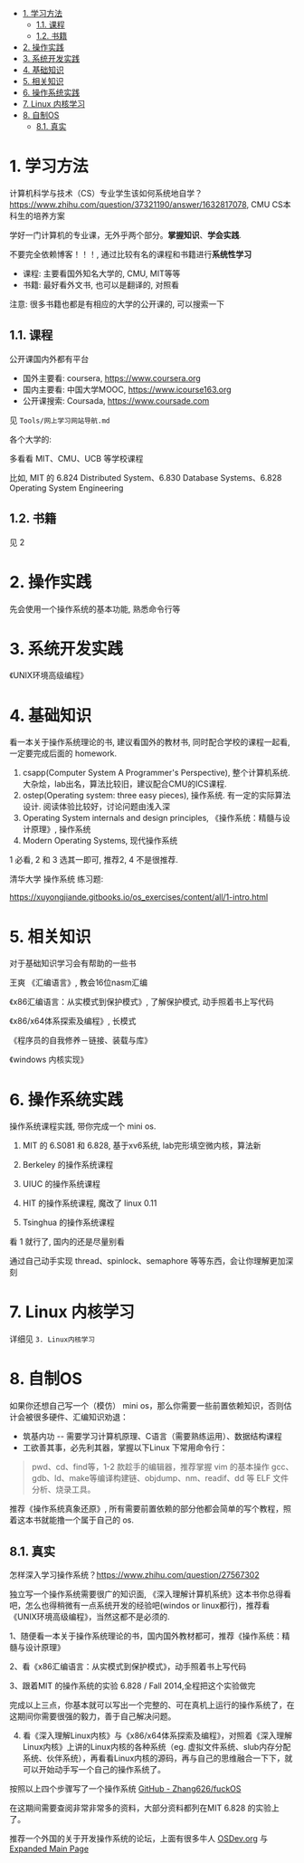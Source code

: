 
<!-- @import "[TOC]" {cmd="toc" depthFrom=1 depthTo=6 orderedList=false} -->

<!-- code_chunk_output -->

- [1. 学习方法](#1-学习方法)
  - [1.1. 课程](#11-课程)
  - [1.2. 书籍](#12-书籍)
- [2. 操作实践](#2-操作实践)
- [3. 系统开发实践](#3-系统开发实践)
- [4. 基础知识](#4-基础知识)
- [5. 相关知识](#5-相关知识)
- [6. 操作系统实践](#6-操作系统实践)
- [7. Linux 内核学习](#7-linux-内核学习)
- [8. 自制OS](#8-自制os)
  - [8.1. 真实](#81-真实)

<!-- /code_chunk_output -->

# 1. 学习方法

计算机科学与技术（CS）专业学生该如何系统地自学？https://www.zhihu.com/question/37321190/answer/1632817078, CMU CS本科生的培养方案

学好一门计算机的专业课，无外乎两个部分。**掌握知识**、**学会实践**.

不要完全依赖博客！！！, 通过比较有名的课程和书籍进行**系统性学习**

* 课程: 主要看国外知名大学的, CMU, MIT等等
* 书籍: 最好看外文书, 也可以是翻译的, 对照看

注意: 很多书籍也都是有相应的大学的公开课的, 可以搜索一下

## 1.1. 课程

公开课国内外都有平台

* 国外主要看: coursera, https://www.coursera.org
* 国内主要看: 中国大学MOOC, https://www.icourse163.org
* 公开课搜索: Coursada, https://www.coursade.com

见 `Tools/网上学习网站导航.md`

各个大学的:

多看看 MIT、CMU、UCB 等学校课程

比如, MIT 的 6.824 Distributed System、6.830 Database Systems、6.828 Operating System Engineering 

## 1.2. 书籍

见 2

# 2. 操作实践

先会使用一个操作系统的基本功能, 熟悉命令行等

# 3. 系统开发实践

《UNIX环境高级编程》

# 4. 基础知识

看一本关于操作系统理论的书, 建议看国外的教材书, 同时配合学校的课程一起看, 一定要完成后面的 homework.

1. csapp(Computer System A Programmer's Perspective), 整个计算机系统. 大杂烩，lab出名，算法比较旧，建议配合CMU的ICS课程.
2. ostep(Operating system: three easy pieces), 操作系统. 有一定的实际算法设计. 阅读体验比较好，讨论问题由浅入深
3. Operating System internals and design principles, 《操作系统：精髓与设计原理》, 操作系统
4. Modern Operating Systems, 现代操作系统

1 必看, 2 和 3 选其一即可, 推荐2, 4 不是很推荐.

清华大学 操作系统 练习题:

https://xuyongjiande.gitbooks.io/os_exercises/content/all/1-intro.html

# 5. 相关知识

对于基础知识学习会有帮助的一些书

王爽 《汇编语言》, 教会16位nasm汇编

《x86汇编语言：从实模式到保护模式》, 了解保护模式, 动手照着书上写代码

《x86/x64体系探索及编程》, 长模式

《程序员的自我修养－链接、装载与库》

《windows 内核实现》

# 6. 操作系统实践

操作系统课程实践, 带你完成一个 mini os.

1. MIT 的 6.S081 和 6.828, 基于xv6系统, lab完形填空微内核，算法新

2. Berkeley 的操作系统课程

3. UIUC 的操作系统课程

4. HIT 的操作系统课程, 魔改了 linux 0.11

5. Tsinghua 的操作系统课程

看 1 就行了, 国内的还是尽量别看

通过自己动手实现 thread、spinlock、semaphore 等等东西，会让你理解更加深刻

# 7. Linux 内核学习

详细见 `3. Linux内核学习`

# 8. 自制OS

如果你还想自己写一个（模仿） mini os，那么你需要一些前置依赖知识，否则估计会被很多硬件、汇编知识劝退：

* 筑基内功 -- 需要学习计算机原理、C语言（需要熟练运用）、数据结构课程
* 工欲善其事，必先利其器，掌握以下Linux 下常用命令行： 

>pwd、cd、find等，1-2 款趁手的编辑器，推荐掌握 vim 的基本操作  gcc、gdb、ld、make等编译构建链、objdump、nm、readif、dd 等 ELF 文件分析、烧录工具。

推荐《操作系统真象还原》, 所有需要前置依赖的部分他都会简单的写个教程，照着这本书就能撸一个属于自己的 os.

## 8.1. 真实

怎样深入学习操作系统？https://www.zhihu.com/question/27567302

独立写一个操作系统需要很广的知识面, 《深入理解计算机系统》这本书你总得看吧，怎么也得稍微有一点系统开发的经验吧(windos or linux都行)，推荐看《UNIX环境高级编程》，当然这都不是必须的.

1、随便看一本关于操作系统理论的书，国内国外教材都可，推荐《操作系统：精髓与设计原理》

2、看《x86汇编语言：从实模式到保护模式》，动手照着书上写代码

3、跟着MIT 的操作系统的实验 6.828 / Fall 2014,全程把这个实验做完

完成以上三点，你基本就可以写出一个完整的、可在真机上运行的操作系统了，在这期间你需要很强的毅力，善于自己解决问题。

4. 看《深入理解Linux内核》与《x86/x64体系探索及编程》，对照着《深入理解Linux内核》上讲的Linux内核的各种系统（eg. 虚拟文件系统、slub内存分配系统、伙伴系统），再看看Linux内核的源码，再与自己的思维融合一下下，就可以开始动手写一个自己的操作系统了。

按照以上四个步骤写了一个操作系统 [GitHub - Zhang626/fuckOS](https://github.com/comiser/fuckOS)

在这期间需要查阅非常非常多的资料，大部分资料都列在MIT 6.828 的实验上了。

推荐一个外国的关于开发操作系统的论坛，上面有很多牛人 [OSDev.org](https://forum.osdev.org/) 与 [Expanded Main Page](https://wiki.osdev.org/Main_Page)


